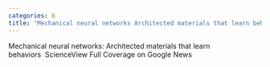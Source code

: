```yaml
---
categories: b
title: "Mechanical neural networks Architected materials that learn behaviors  Science"
---
```

Mechanical neural networks: Architected materials that learn behaviors&nbsp;&nbsp;ScienceView Full Coverage on Google News